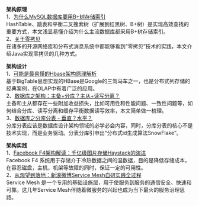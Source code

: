 **架构原理**    
1、[为什么MySQL数据库要用B+树存储索引](https://mp.weixin.qq.com/s?__biz=MjM5ODI5Njc2MA==&mid=2655823045&idx=1&sn=4b26147c86a456f3dc9e738cad9f5051)  
HashTable、跳表和平衡二叉搜索树（扩展到红黑树、B+树）是实现高效查找的重要方式，本文浅显易懂介绍为什么主流数据库都采用B+树存储索引。  
2、[关于零拷贝](https://mp.weixin.qq.com/s?__biz=MzI4OTU3ODk3NQ==&mid=2247486275&idx=1&sn=06e79f5f5c9a50db580b518607e7b9d6)  
在诸多的开源网络库和分布式消息系统中都能够看到“零拷贝”技术的实践，本文介绍Java实现零拷贝的几种方式。  

**架构设计**   
1、[可能是最易懂的Hbase架构原理解析](https://mp.weixin.qq.com/s?__biz=MjM5ODI5Njc2MA==&mid=2655823985&idx=1&sn=93e3af75a64ced2a997535f9a78e2d74)  
基于BigTable思想实现的HBase是Google的三驾马车之一，也是分布式列存储的经典案例，在OLAP中有着广泛的应用。  
2、[数据库之架构：主备+分库？主从+读写分离？](https://mp.weixin.qq.com/s?__biz=MzIyNjE4NjI2Nw==&mid=2652561421&idx=1&sn=05a793ec6b6123ee418051e22d52b671)  
主备和主从都存在一些附加收益损失，比如可用性和性能问题、一致性问题等，如何结合分库、读写分离和缓存平衡数据读写效率，本文简单做一梳理。  
3、[数据库之分库分表 - 垂直？水平？](https://mp.weixin.qq.com/s?__biz=MzIyNjE4NjI2Nw==&mid=2652561425&idx=1&sn=2202df44937711d4c891719ac92c842d)  
分库分表应该是数据库设计架构领域的必学必会内容，同时，分库分表的核心不是技术实现，而是业务驱动。分表分库引申出“分布式id生成算法SnowFlake”。  

**架构实践**  
1、[Facebook F4架构解读：千亿级图片存储Haystack的演进](https://mp.weixin.qq.com/s?__biz=MzAwMDU1MTE1OQ==&mid=2653550888&idx=1&sn=191d4e67807c39a17b7c5abc4fa028d9)  
Facebook F4 系统用于存储介于冷热数据之间的温数据，目的是降低存储成本，在容忍磁盘，主机，机架等故障的同时，保证一定的可用性。  
2、[从观望到落地：新浪微博Service Mesh自研实践全过程](https://mp.weixin.qq.com/s/jpf4v8Wcytvt2kxTnrUrjg)  
Service Mesh 是一个专用的基础设施层，用于使服务到服务的通信安全、快速和可靠。这几年Service Mesh伴随着微服务的兴起也成为当下最火的服务治理思路。
